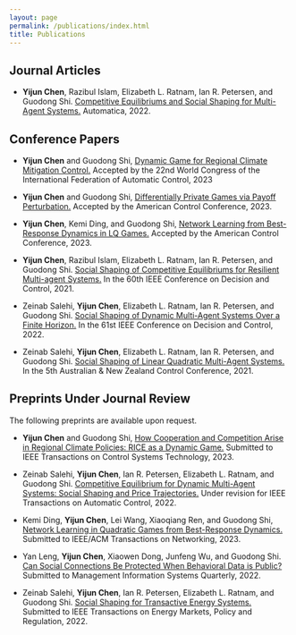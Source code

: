 ```yaml
---
layout: page
permalink: /publications/index.html
title: Publications
---
```


## Journal Articles
- **Yijun Chen**, Razibul Islam, Elizabeth L. Ratnam, Ian R. Petersen, and 
  Guodong Shi. [Competitive Equilibriums and Social Shaping for Multi-Agent 
  Systems.](https://chyj528.github.io/mypaper/Automatica_2022.pdf) Automatica, 2022.
  
## Conference Papers
- **Yijun Chen** and Guodong Shi, [Dynamic Game for Regional Climate 
  Mitigation Control.](https://chyj528.github.io/mypaper/IFAC_2023.pdf) Accepted by the 22nd 
  World Congress of the 
  International Federation of Automatic Control, 2023

- **Yijun Chen** and Guodong Shi, [Differentially Private Games via Payoff Perturbation.](https://chyj528.github.io/mypaper/ACC_2023_Private_Game.pdf) Accepted by the American Control Conference, 2023.

- **Yijun Chen**, Kemi Ding, and Guodong Shi, [Network Learning from 
  Best-Response Dynamics in LQ Games.](https://chyj528.github.io/mypaper/ACC_2023_Learn_Game_Structure.pdf) Accepted by the American Control Conference, 2023.

- **Yijun Chen**, Razibul Islam, Elizabeth L. Ratnam, Ian R. Petersen, and Guodong Shi. [Social Shaping of Competitive Equilibriums for Resilient Multi-agent Systems.](https://chyj528.github.io/mypaper/CDC_2021.pdf) In the 60th IEEE Conference on Decision and Control, 2021.

- Zeinab Salehi, **Yijun Chen**, Elizabeth L. Ratnam, Ian R. Petersen, and 
  Guodong Shi. [Social Shaping of Dynamic Multi-Agent Systems Over a Finite Horizon.](https://chyj528.github.io/mypaper/CDC_2022.pdf) In the 61st IEEE Conference on Decision and Control, 2022.

- Zeinab Salehi, **Yijun Chen**, Elizabeth L. Ratnam, Ian R. Petersen, and Guodong Shi. [Social Shaping of Linear Quadratic Multi-Agent Systems.](https://chyj528.github.io/mypaper/ANZCC_2021.pdf) In the 5th Australian & New Zealand Control Conference, 2021.


## Preprints Under Journal Review
The following preprints are available upon request. 
- **Yijun Chen** and Guodong Shi, [How Cooperation and Competition Arise in 
  Regional Climate Policies: RICE as a Dynamic Game.]() Submitted to IEEE 
  Transactions on Control Systems Technology, 2023.

- Zeinab Salehi, **Yijun Chen**, Ian R. Petersen, Elizabeth L. Ratnam, and Guodong Shi. [Competitive Equilibrium for Dynamic Multi-Agent Systems: Social Shaping and Price Trajectories.]() Under revision for IEEE Transactions on Automatic Control, 2022.

- Kemi Ding, **Yijun Chen**, Lei Wang, Xiaoqiang Ren, and Guodong Shi, [Network Learning in Quadratic Games from Best-Response Dynamics.]() Submitted to IEEE/ACM Transactions on Networking, 2023.

- Yan Leng, **Yijun Chen**, Xiaowen Dong, Junfeng Wu, and Guodong Shi. [Can 
  Social Connections Be Protected When Behavioral Data is Public?]() Submitted to Management Information Systems Quarterly, 2022.

- Zeinab Salehi, **Yijun Chen**, Ian R. Petersen, Elizabeth L. Ratnam, and Guodong Shi. [Social Shaping for Transactive Energy Systems.]() Submitted to IEEE Transactions on Energy Markets, Policy and Regulation, 2022.
